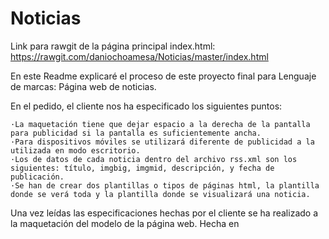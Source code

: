 # Noticias

Link para rawgit de la página principal index.html: https://rawgit.com/daniochoamesa/Noticias/master/index.html

En este Readme explicaré el proceso de este proyecto final para Lenguaje de marcas: Página web de noticias.

En el pedido, el cliente nos ha especificado los siguientes puntos:
  
    ·La maquetación tiene que dejar espacio a la derecha de la pantalla para publicidad si la pantalla es suficientemente ancha.
    ·Para dispositivos móviles se utilizará diferente de publicidad a la utilizada en modo escritorio.
    ·Los de datos de cada noticia dentro del archivo rss.xml son los siguientes: título, imgbig, imgmid, descripción, y fecha de      publicación.
    ·Se han de crear dos plantillas o tipos de páginas html, la plantilla donde se verá toda y la plantilla donde se visualizará una noticia.
    
Una vez leídas las especificaciones hechas por el cliente se ha realizado a la maquetación del modelo de la página web. Hecha en 
